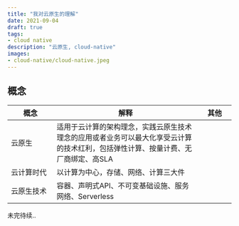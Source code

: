 ```yaml
---
title: "我对云原生的理解"
date: 2021-09-04
draft: true
tags:
- cloud native
description: "云原生, cloud-native"
images:
- cloud-native/cloud-native.jpeg
---
```


## 概念

概念 | 解释 | 其他
---------|----------|---------
 云原生 <img width=260/> | 适用于云计算的架构理念，实践云原生技术理念的应用或者业务可以最大化享受云计算的技术红利，包括弹性计算、按量计费、无厂商绑定、高SLA | <img width=200/>
 云计算时代 | 以计算为中心，存储、网络、计算三大件 | 
 云原生技术 | 容器、声明式API、不可变基础设施、服务网络、Serverless | 

<!-- {{< img src="cloud-arch.png" alt="cloud-arch" maxWidth="900px" caption="has circle" >}} -->
<!-- 
统一调度，统一资源池，统一Mesh/统一应用开发/统一云原生开源
三个领先： 容器、中间件、Serverless
三个制高点：OAM、安全容器、中间件

研发运维体系：  
{{< img src="devops.png" alt="devops" maxWidth="900px" caption="has circle" >}}

运维效率：  
应用Serverless化、后端服务Bass化，全托管、免运维
应用和基础设施解耦，中间件可一天升级
统一Fass平台，提升一倍研发效率

稳定性：  
永远在线

成本：  
大促应用0增成本
资源成本每年优化
上云0成本

可伸缩：  
单元封闭配置分片、支撑100w/s的交易能力

可信原生

 -->

未完待续..
